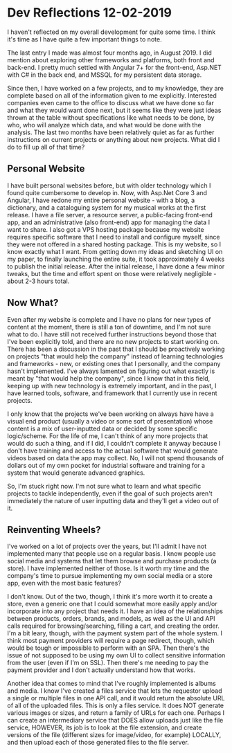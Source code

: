 # Dev Reflections 12-02-2019

I haven't reflected on my overall development for quite some time. I think it's time as I have quite a few important things to note.

The last entry I made was almost four months ago, in August 2019. I did mention about exploring other frameworks and platforms, both front and back-end.
I pretty much settled with Angular 7+ for the front-end, Asp.NET with C# in the back end, and MSSQL for my persistent data storage.

Since then, I have worked on a few projects, and to my knowledge, they are complete based on all of the information given to me explicitly. Interested
companies even came to the office to discuss what we have done so far and what they would want done next, but it seems like they were just ideas thrown
at the table without specifications like what needs to be done, by who, who will analyze which data, and what would be done with the analysis. The last
two months have been relatively quiet as far as further instructions on current projects or anything about new projects. What did I do to fill up
all of that time?

## Personal Website

I have built personal websites before, but with older technology which I found quite cumbersome to develop in. Now, with Asp.Net Core 3 and Angular, I
have redone my entire personal website - with a blog, a dictionary, and a cataloguing system for my musical works at the first release. I have a file
server, a resource server, a public-facing front-end app, and an administrative (also front-end) app for managing the data I want to share. I also got
a VPS hosting package because my website requires specific software that I need to install and configure myself, since they were not offered in a
shared hosting package. This is my website, so I know exactly what I want. From getting down my ideas and sketching UI on my paper, to finally launching
the entire suite, it took approximately 4 weeks to publish the initial release. After the initial release, I have done a few minor tweaks, but the time
and effort spent on those were relatively negligible - about 2-3 hours total.

## Now What?

Even after my website is complete and I have no plans for new types of content at the moment, there is still a ton of downtime, and I'm not sure what to
do. I have still not received further instructions beyond those that I've been explicitly told, and there are no new projects to start working on. There
has been a discussion in the past that I should be proactively working on projects "that would help the company" instead of learning technologies and 
frameworks - new, or existing ones that I personally, and the company hasn't implemented. I've always lamented on figuring out what exactly is meant
by "that would help the company", since I know that in this field, keeping up with new technology is extremely important, and in the past, I have learned
tools, software, and framework that I currently use in recent projects. 

I only know that the projects we've been working on always have have a visual end product (usually a video or some sort of presentation) whose content is
a mix of user-inputted data or decided by some specific logic/scheme. For the life of me, I can't think of any more projects that would do such a thing, 
and if I did, I couldn't complete it anyway because I don't have training and access to the actual software that would generate videos based on data the
app may collect. No, I will not spend thousands of dollars out of my own pocket for industrial software and training for a system that would generate
advanced graphics.

So, I'm stuck right now. I'm not sure what to learn and what specific projects to tackle independently, even if the goal of such projects aren't immediately
the nature of user inputting data and they'll get a video out of it.

## Reinventing Wheels?

I've worked on a lot of projects over the years, but I'll admit I have not implemented many that people use on a regular basis. I know people use social
media and systems that let them browse and purchase products (a store). I have implemented neither of those. Is it worth my time and the company's time
to pursue implementing my own social media or a store app, even with the most basic features? 

I don't know. Out of the two, though, I think it's more worth it to create a store, even a generic one that I could somewhat more easily apply and/or 
incorporate into any project that needs it. I have an idea of the relationships between products, orders, brands, and models, as well as the UI and API 
calls required for browsing/searching, filling a cart, and creating the order. I'm a bit leary, though, with the payment system part of the whole system.
I think most payment providers will require a page redirect, though, which would be tough or impossible to perform with an SPA. Then there's the issue of
not supposed to be using my own UI to collect sensitive information from the user (even if I'm on SSL). Then there's me needing to pay the payment provider
and I don't actually understand how that works.

Another idea that comes to mind that I've roughly implemented is albums and media. I know I've created a files service that lets the requestor upload
a single or multiple files in one API call, and it would return the absolute URL of all of the uploaded files. This is only a files service. It does
NOT generate various images or sizes, and return a family of URLs for each one. Perhaps I can create an intermediary service that DOES allow uploads just
like the file service, HOWEVER, its job is to look at the file extension, and create versions of the file (different sizes for image/video, for example)
LOCALLY, and then upload each of those generated files to the file server.